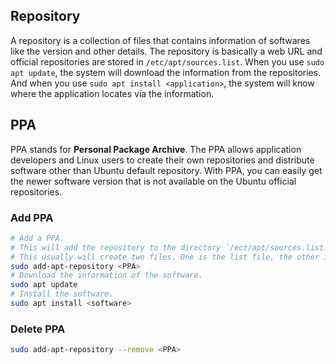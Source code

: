 ## Repository

A repository is a collection of files that contains information of softwares like the version and other details. The repository is basically a web URL and official repositories are stored in `/etc/apt/sources.list`. When you use `sudo apt update`, the system will download the information from the repositories. And when you use `sudo apt install <application>`, the system will know where the application locates via the information.

## PPA

PPA stands for **Personal Package Archive**. The PPA allows application developers and Linux users to create their own repositories and distribute software other than Ubuntu default repository. With PPA, you can easily get the newer software version that is not available on the Ubuntu official repositories.

### Add PPA

```bash
# Add a PPA.
# This will add the repository to the directory `/ect/apt/sources.list.d`.
# This usually will create two files. One is the list file, the other is the backup file with suffix 'save'.
sudo add-apt-repository <PPA>
# Download the information of the software.
sudo apt update
# Install the software.
sudo apt install <software>
```

### Delete PPA

```bash
sudo add-apt-repository --remove <PPA>
```



